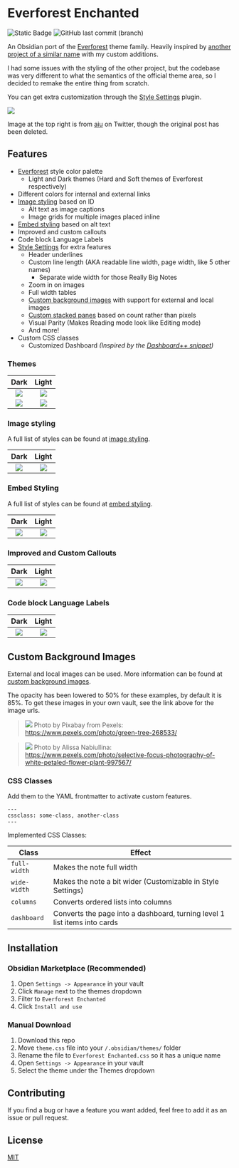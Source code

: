 # Everforest Enchanted

![Static Badge](https://img.shields.io/badge/Downloads-16906-7c3aed?style=plastic&logo=obsidian)
![GitHub last commit (branch)](https://img.shields.io/github/last-commit/FireIsGood/obsidian-everforest-enchanted/main?style=plastic)

An Obsidian port of the [Everforest](https://github.com/sainnhe/everforest) theme family. Heavily inspired by [another project of a similar name](https://github.com/0xGlitchbyte/obsidian_everforest) with my custom additions.

I had some issues with the styling of the other project, but the codebase was very different to what the semantics of the official theme area, so I decided to remake the entire thing from scratch.

You can get extra customization through the [Style Settings](https://github.com/mgmeyers/obsidian-style-settings) plugin.

![](assets/theme%20screenshots.png)

Image at the top right is from [aiu](https://twitter.com/aiu404l/) on Twitter, though the original post has been deleted.

## Features

- [Everforest](https://github.com/sainnhe/everforest) style color palette
  - Light and Dark themes (Hard and Soft themes of Everforest respectively)
- Different colors for internal and external links
- [Image styling](image_styling.md) based on ID
  - Alt text as image captions
  - Image grids for multiple images placed inline
- [Embed styling](embed_styling.md) based on alt text
- Improved and custom callouts
- Code block Language Labels
- [Style Settings](https://github.com/mgmeyers/obsidian-style-settings) for extra features
  - Header underlines
  - Custom line length (AKA readable line width, page width, like 5 other names)
    - Separate wide width for those Really Big Notes
  - Zoom in on images
  - Full width tables
  - [Custom background images](custom_background_image.md) with support for external and local images
  - [Custom stacked panes](custom_stacked_panes.md) based on count rather than pixels
  - Visual Parity (Makes Reading mode look like Editing mode)
  - And more!
- Custom CSS classes
  - Customized Dashboard _(Inspired by the [Dashboard++ snippet](https://github.com/TfTHacker/DashboardPlusPlus))_

### Themes

|                 Dark                 |                 Light                 |
| :----------------------------------: | :-----------------------------------: |
|     ![](assets/theme%20dark.png)     |     ![](assets/theme%20light.png)     |
| ![](assets/theme%20dark%20image.png) | ![](assets/theme%20light%20image.png) |

### Image styling

A full list of styles can be found at [image styling](image_styling.md).

|             Dark              |             Light              |
| :---------------------------: | :----------------------------: |
| ![](assets/images%20dark.png) | ![](assets/images%20light.png) |

### Embed Styling

A full list of styles can be found at [embed styling](embed_styling.md).

|             Dark              |             Light              |
| :---------------------------: | :----------------------------: |
| ![](assets/embeds%20dark.png) | ![](assets/embeds%20light.png) |

### Improved and Custom Callouts

|              Dark               |              Light               |
| :-----------------------------: | :------------------------------: |
| ![](assets/callouts%20dark.png) | ![](assets/callouts%20light.png) |

### Code block Language Labels

|               Dark                |               Light                |
| :-------------------------------: | :--------------------------------: |
| ![](assets/codeblocks%20dark.png) | ![](assets/codeblocks%20light.png) |

## Custom Background Images

External and local images can be used. More information can be found at [custom background images](custom_background_image.md).

The opacity has been lowered to 50% for these examples, by default it is 85%. To get these images in your own vault, see the link above for the image urls.

> ![](assets/theme%20dark%20image.png)
> Photo by Pixabay from Pexels: <https://www.pexels.com/photo/green-tree-268533/>

<!-- markdownlint-disable-next-line no-blanks-blockquote -->

> ![](assets/theme%20light%20image.png)
> Photo by Alissa Nabiullina: <https://www.pexels.com/photo/selective-focus-photography-of-white-petaled-flower-plant-997567/>

### CSS Classes

Add them to the YAML frontmatter to activate custom features.

<!-- markdownlint-disable-next-line fenced-code-language -->

```
---
cssclass: some-class, another-class
---
```

Implemented CSS Classes:

| Class        | Effect                                                                    |
| ------------ | ------------------------------------------------------------------------- |
| `full-width` | Makes the note full width                                                 |
| `wide-width` | Makes the note a bit wider (Customizable in Style Settings)               |
| `columns`    | Converts ordered lists into columns                                       |
| `dashboard`  | Converts the page into a dashboard, turning level 1 list items into cards |

## Installation

### Obsidian Marketplace (Recommended)

1. Open `Settings -> Appearance` in your vault
2. Click `Manage` next to the themes dropdown
3. Filter to `Everforest Enchanted`
4. Click `Install and use`

### Manual Download

1. Download this repo
2. Move `theme.css` file into your `/.obsidian/themes/` folder
3. Rename the file to `Everforest Enchanted.css` so it has a unique name
4. Open `Settings -> Appearance` in your vault
5. Select the theme under the Themes dropdown

## Contributing

If you find a bug or have a feature you want added, feel free to add it as an issue or pull request.

## License

[MIT](https://choosealicense.com/licenses/mit/)
